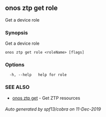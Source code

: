 ## onos ztp get role

Get a device role

### Synopsis

Get a device role

```
onos ztp get role <roleName> [flags]
```

### Options

```
  -h, --help   help for role
```

### SEE ALSO

* [onos ztp get](onos_ztp_get.md)	 - Get ZTP resources

###### Auto generated by spf13/cobra on 11-Dec-2019
